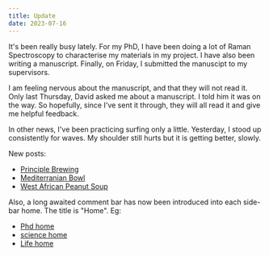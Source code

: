 ```yaml
---
title: Update
date: 2023-07-16
---
```

It's been really busy lately. For my PhD, I have been doing a lot of Raman Spectroscopy to characterise my materials in my project. I have also been writing a manuscript. Finally, on Friday, I submitted the manuscipt to my supervisors. 

I am feeling nervous about the manuscript, and that they will not read it. Only last Thursday, David asked me about a manuscript. I told him it was on the way. So hopefully, since I've sent it through, they will all read it and give me helpful feedback. 

In other news, I've been practicing surfing only a little. Yesterday, I stood up consistently for waves. My shoulder still hurts but it is getting better, slowly. 

New posts: 
- [Principle Brewing](/life/food-and-drink/craft-beer/illawarra/priciple-brewing)
- [Mediterranian Bowl](/life/food-and-drink/cooking/mediterranian-bowl)
- [West African Peanut Soup](/life/food-and-drink/cooking/west-african-peanut-soup)

Also, a long awaited comment bar has now been introduced into each side-bar home. The title is "Home". Eg:

- [Phd home](/phd) 
- [science home](/science)
- [Life home](/life)